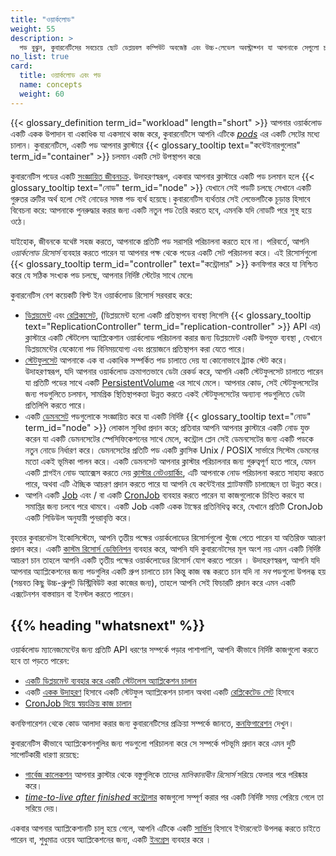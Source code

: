 ```yaml
---
title: "ওয়ার্কলোড"
weight: 55
description: >
  পড বুঝুন, কুবারনেটিসের সবচেয়ে ছোট ডেপ্লয়বল কম্পিউট অবজেক্ট এবং উচ্চ-লেভেল অবস্ট্রাক্শন যা আপনাকে সেগুলো চালাতে সাহায্য করে ।
no_list: true
card:
  title: ওয়ার্কলোড এবং পড
  name: concepts
  weight: 60
---
```


{{< glossary_definition term_id="workload" length="short" >}}
আপনার ওয়ার্কলোড একটি একক উপাদান বা একাধিক যা একসাথে কাজ করে, কুবারনেটিসে আপনি এটিকে
[_pods_](/bn/docs/concepts/workloads/pods) এর একটি সেটের মধ্যে চালান।
কুবারনেটিসে, একটি পড আপনার ক্লাস্টারে
{{< glossary_tooltip text="কন্টেইনারগুলোর" term_id="container" >}} চলমান একটি সেট উপস্থাপন করে৷

কুবারনেটিস পডের একটি [সংজ্ঞায়িত জীবনচক্র](/bn/docs/concepts/workloads/pods/pod-lifecycle/).
উদাহরণস্বরূপ, একবার আপনার ক্লাস্টারে একটি পড চলমান হলে
{{< glossary_tooltip text="নোড" term_id="node" >}} যেখানে সেই পডটি চলছে
সেখানে একটি গুরুতর ত্রুটির অর্থ হলো সেই নোডের সমস্ত পড ব্যর্থ হয়েছে ৷ কুবারনেটিস ব্যর্থতার সেই লেভেলটিকে চূড়ান্ত হিসাবে বিবেচনা করে:
আপনাকে পুনরুদ্ধার করার জন্য একটি নতুন পড তৈরি করতে হবে, এমনকি যদি নোডটি পরে সুস্থ হয়ে ওঠে।

যাইহোক, জীবনকে যথেষ্ট সহজ করতে, আপনাকে প্রতিটি পড সরাসরি পরিচালনা করতে হবে না।
পরিবর্তে, আপনি _ওয়ার্কলোড রিসোর্স_ ব্যবহার করতে পারেন যা আপনার পক্ষ থেকে পডের একটি সেট পরিচালনা করে।
এই রিসোর্সগুলো {{< glossary_tooltip term_id="controller" text="কন্ট্রোলার" >}} কনফিগার করে
যা নিশ্চিত করে যে সঠিক সংখ্যক পড চলছে, আপনার নির্দিষ্ট 
স্টেটের সাথে মেলে৷

কুবারনেটিস বেশ কয়েকটি  বিল্ট ইন ওয়ার্কলোড রিসোর্স সরবরাহ করে:

* [ডিপ্লয়মেন্ট](/bn/docs/concepts/workloads/controllers/deployment/) এবং [রেপ্লিকাসেট](/bn/docs/concepts/workloads/controllers/replicaset/),
  (ডিপ্লয়মেন্ট হলো একটি প্রতিস্থাপন ব্যবস্থা লিগেসি 
  {{< glossary_tooltip text="ReplicationController" term_id="replication-controller" >}} API এর)
  ক্লাস্টারে একটি স্টেটলেস অ্যাপ্লিকেশান ওয়ার্কলোড পরিচালনা করার জন্য ডিপ্লয়মেন্ট একটি উপযুক্ত ব্যবস্থা , যেখানে
  ডিপ্লয়মেন্টের যেকোনো পড বিনিময়যোগ্য এবং প্রয়োজনে প্রতিস্থাপন করা যেতে পারে।
* [স্টেটফুলসেট](/bn/docs/concepts/workloads/controllers/statefulset/) 
  আপনাকে এক বা একাধিক সম্পর্কিত পড চালাতে দেয় যা কোনোভাবে ট্র্যাক স্টেট করে। উদাহরণস্বরূপ, যদি আপনার
  ওয়ার্কলোড ক্রমাগতভাবে ডেটা রেকর্ড করে, আপনি একটি স্টেটফুলসেট চালাতে পারেন যা প্রতিটি পডের সাথে একটি
  [PersistentVolume](/bn/docs/concepts/storage/persistent-volumes/) এর সাথে মেলে। আপনার কোড, সেই স্টেটফুলসেটের
  জন্য পডগুলিতে চলমান, সামগ্রিক স্থিতিস্থাপকতা উন্নত করতে একই স্টেটফুলসেটের অন্যান্য
  পডগুলিতে ডেটা প্রতিলিপি করতে পারে।
* একটি [ডেমনসেট](/bn/docs/concepts/workloads/controllers/daemonset/) পডগুলোকে সংজ্ঞায়িত করে
  যা একটি নির্দিষ্ট {{< glossary_tooltip text="নোড" term_id="node" >}} লোকাল সুবিধা প্রদান করে;
  প্রতিবার আপনি আপনার ক্লাস্টারে একটি নোড যুক্ত করেন যা একটি ডেমনসেটের স্পেসিফিকেশনের সাথে মেলে,
  কন্ট্রোল প্লেন সেই ডেমনসেটের জন্য একটি পডকে নতুন নোডে নির্ধারণ করে।
  ডেমনসেটের প্রতিটি পড একটি ক্লাসিক Unix / POSIX সার্ভারে সিস্টেম ডেমনের মতো একই ভূমিকা পালন
  করে। একটি ডেমনসেট আপনার ক্লাস্টার পরিচালনার জন্য গুরুত্বপূর্ণ হতে পারে, যেমন একটি প্লাগইন নোড অ্যাক্সেস করতে দেয় 
  [ক্লাস্টার নেটওয়ার্কিং](/bn/docs/concepts/cluster-administration/networking/#how-to-implement-the-kubernetes-network-model),
  এটি আপনাকে নোড পরিচালনা করতে সাহায্য করতে পারে,
  অথবা এটি ঐচ্ছিক আচরণ প্রদান করতে পারে যা আপনি যে কন্টেইনার প্ল্যাটফর্মটি চালাচ্ছেন তা উন্নত করে।
* আপনি একটি
  [Job](/bn/docs/concepts/workloads/controllers/job/)
  এবং / বা একটি [CronJob](/bn/docs/concepts/workloads/controllers/cron-jobs/)
  ব্যবহার করতে পারেন যা কাজগুলোকে চিহ্নিত করবে
  যা সমাপ্তির জন্য চলবে পরে থামবে।
  একটি Job একটি একক টাস্কের প্রতিনিধিত্ব করে,
  যেখানে প্রতিটি CronJob একটি শিডিউল অনুযায়ী পুনরাবৃত্তি করে।

বৃহত্তর কুবারনেটস ইকোসিস্টেমে, আপনি তৃতীয় পক্ষের ওয়ার্কলোডের রিসোর্সগুলো খুঁজে পেতে পারেন 
যা অতিরিক্ত আচরণ প্রদান করে। একটি 
[কাস্টম রিসোর্স ডেফিনিশন](/bn/docs/concepts/extend-kubernetes/api-extension/custom-resources/) ব্যবহার করে, 
আপনি যদি কুবারনেটসের মূল অংশ নয় এমন একটি নির্দিষ্ট আচরণ চান তাহলে আপনি একটি তৃতীয় পক্ষের ওয়ার্কলোডের রিসোর্স যোগ করতে পারেন ।
উদাহরণস্বরূপ, আপনি যদি আপনার অ্যাপ্লিকেশনের জন্য পডগুলির একটি গ্রুপ চালাতে চান 
কিন্তু কাজ বন্ধ করতে চান যদি না _সব_ পডগুলো উপলব্ধ হয় (সম্ভবত কিছু উচ্চ-থ্রুপুট ডিস্ট্রিবিউট করা কাজের জন্য), 
তাহলে আপনি সেই ফিচারটি প্রদান করে এমন একটি এক্সটেনশন বাস্তবায়ন বা ইনস্টল করতে পারেন।

## {{% heading "whatsnext" %}}

ওয়ার্কলোড ম্যানেজমেন্টের জন্য প্রতিটি API ধরণের সম্পর্কে পড়ার পাশাপাশি, 
আপনি কীভাবে নির্দিষ্ট কাজগুলো করতে হবে তা পড়তে পারেন:

* [একটি ডিপ্লয়মেন্ট ব্যবহার করে একটি স্টেটলেস অ্যাপ্লিকেশন চালান](/bn/docs/tasks/run-application/run-stateless-application-deployment/)
* একটি [একক উদাহরণ](/bn/docs/tasks/run-application/run-single-instance-stateful-application/) হিসাবে একটি স্টেটফুল অ্যাপ্লিকেশন চালান 
  অথবা একটি [রেপ্লিকেটেড সেট](/bn/docs/tasks/run-application/run-replicated-stateful-application/) হিসাবে 
* [CronJob দিয়ে স্বয়ংক্রিয় কাজ চালান](/bn/docs/tasks/job/automated-tasks-with-cron-jobs/)

কনফিগারেশন থেকে কোড আলাদা করার জন্য কুবারনেটিসের প্রক্রিয়া সম্পর্কে জানতে, 
[কনফিগারেশন](/bn/docs/concepts/configuration/) দেখুন।

কুবারনেটিস কীভাবে অ্যাপ্লিকেশনগুলির জন্য পডগুলো পরিচালনা করে 
সে সম্পর্কে পটভূমি প্রদান করে এমন দুটি সাপোর্টকারী ধারণা রয়েছে:
* [গার্বেজ কালেকশন](/bn/docs/concepts/architecture/garbage-collection/) আপনার ক্লাস্টার
  থেকে বস্তুগুলিকে তাদের _মালিকানাধীন রিসোর্স_ সরিয়ে ফেলার পরে পরিষ্কার করে।
* [_time-to-live after finished_ কন্ট্রোলার](/bn/docs/concepts/workloads/controllers/ttlafterfinished/)
  কাজগুলো সম্পূর্ণ করার পর একটি নির্দিষ্ট সময় পেরিয়ে গেলে তা সরিয়ে দেয়।

একবার আপনার অ্যাপ্লিকেশানটি চালু হয়ে গেলে, আপনি এটিকে একটি [সার্ভিস](/bn/docs/concepts/services-networking/service/) 
হিসাবে ইন্টারনেটে উপলব্ধ করতে চাইতে পারেন বা, শুধুমাত্র ওয়েব অ্যাপ্লিকেশনের জন্য, 
একটি [ইনগ্রেস](/bn/docs/concepts/services-networking/ingress) ব্যবহার করে ।
